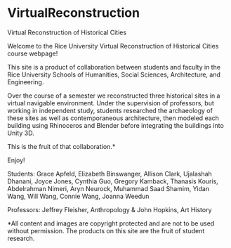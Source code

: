 # VirtualReconstruction
Virtual Reconstruction of Historical Cities

Welcome to the Rice University Virtual Reconstruction of Historical Cities course webpage!

This site is a product of collaboration between students and faculty in the Rice University Schools of Humanities, Social Sciences, Architecture, and Engineering.

Over the course of a semester we reconstructed three historical sites in a virtual navigable environment. Under the supervision of professors, but working in independent study, students researched the archaeology of these sites as well as contemporaneous architecture, then modeled each building using Rhinoceros and Blender before integrating the buildings into Unity 3D.

This is the fruit of that collaboration.*

Enjoy!

Students: Grace Apfeld, Elizabeth Binswanger, Allison Clark, Ujalashah Dhanani, Joyce Jones, Cynthia Guo, Gregory Kamback, Thanasis Kouris, Abdelrahman Nimeri, Aryn Neurock, Muhammad Saad Shamim, Yidan Wang, Will Wang, Connie Wang, Joanna Weedun

Professors: Jeffrey Fleisher, Anthropology & John Hopkins, Art History

*All content and images are copyright protected and are not to be used without permission. The products on this site are the fruit of student research.
